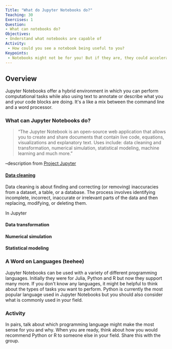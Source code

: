 ```yaml
---
Title: "What do Jupyter Notebooks do?"
Teaching: 30
Exercises: 1
Question:
- What can notebooks do?
Objectives:
- Understand what notebooks are capable of
Activity:
 - How could you see a notebook being useful to you?
Keypoints:
 - Notebooks might not be for you! But if they are, they could accelerate your research and be a good friend in a time of need. Or just improve a few processes to make life less tedious. :)
---
```


## Overview

Jupyter Notebooks offer a hybrid environment in which you can perform computational tasks while also using text to annotate or describe what you and your code blocks are doing. It's a like a mix between the command line and a word processor. 

### What can Jupyter Notebooks do?

>“The Jupyter Notebook is an open-source web application that allows you to create and share documents that contain live code, equations, visualizations and explanatory text. Uses include: data cleaning and transformation, numerical simulation, statistical modeling, machine learning and much more.”

–description from [Project Jupyter](https://jupyter.org/)

#### [Data cleaning](https://en.wikipedia.org/wiki/Data_cleansing)

Data cleaning is about finding and correcting (or removing) inaccuracies from a dataset, a table, or a database. The process involves identifying incomplete, incorrect, inaccurate or irrelevant parts of the data and then replacing, modifying, or deleting them.

In Jupyter

#### Data transformation

#### Numerical simulation

#### Statistical modeling

### A Word on Languages  (teehee)

Jupyter Notebooks can be used with a variety of different programming languages. Initially they were for Julia, Python and R but now they support many more. If you don't know any languages, it might be helpful to think about the types of tasks you want to perform. Python is currently the most popular language used in Jupyter Notebooks but you should also consider what is commonly used in your field.

### Activity

In pairs, talk about which programming language might make the most sense for you and why. When you are ready, think about how you would recommend Python or R to someone else in your field. Share this with the group.
